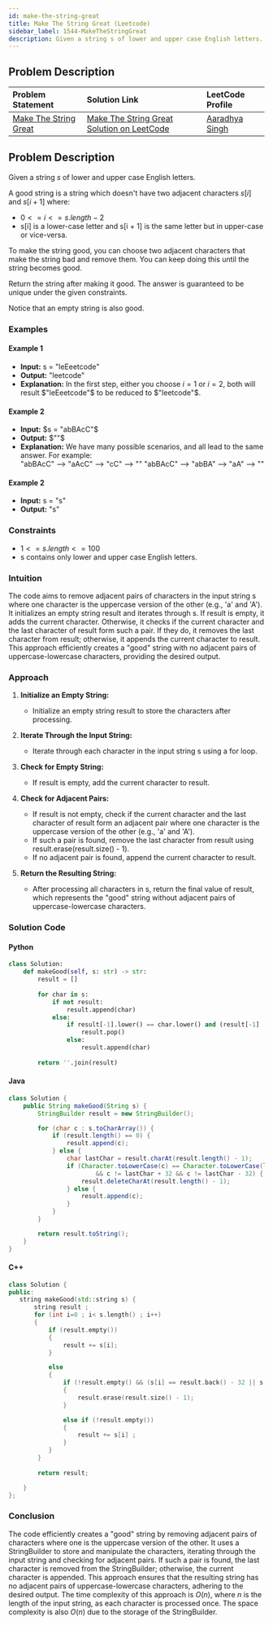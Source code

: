 ```yaml
---
id: make-the-string-great
title: Make The String Great (Leetcode)
sidebar_label: 1544-MakeTheStringGreat
description: Given a string s of lower and upper case English letters.
---
```


## Problem Description

| Problem Statement | Solution Link | LeetCode Profile |
| :---------------- | :------------ | :--------------- |
| [Make The String Great](https://leetcode.com/problems/make-the-string-great/description/) | [Make The String Great Solution on LeetCode](https://leetcode.com/problems/make-the-string-great/solutions) |  [Aaradhya Singh ](https://leetcode.com/u/keira_09/) |


## Problem Description

Given a string $s$ of lower and upper case English letters.

A good string is a string which doesn't have two adjacent characters $s[i]$ and $s[i + 1]$ where:

- $0 <= i <= s.length - 2$
- s[i] is a lower-case letter and s[i + 1] is the same letter but in upper-case or vice-versa.

To make the string good, you can choose two adjacent characters that make the string bad and remove them. You can keep doing this until the string becomes good.

Return the string after making it good. The answer is guaranteed to be unique under the given constraints.

Notice that an empty string is also good.

### Examples

#### Example 1

- **Input:** s = "leEeetcode"
- **Output:** "leetcode"
- **Explanation:** In the first step, either you choose $i = 1$ or $i = 2$, both will result $"leEeetcode"$ to be reduced to $"leetcode"$.


#### Example 2

- **Input:** $s = "abBAcC"$
- **Output:** $""$
- **Explanation:** We have many possible scenarios, and all lead to the same answer. For example:</br>
"abBAcC" --> "aAcC" --> "cC" --> ""
"abBAcC" --> "abBA" --> "aA" --> ""

#### Example 2

- **Input:** s = "s"
- **Output:** "s"


### Constraints


- $1 <= s.length <= 100$
- s contains only lower and upper case English letters.



### Intuition

The code aims to remove adjacent pairs of characters in the input string s where one character is the uppercase version of the other (e.g., 'a' and 'A'). It initializes an empty string result and iterates through s. If result is empty, it adds the current character. Otherwise, it checks if the current character and the last character of result form such a pair. If they do, it removes the last character from result; otherwise, it appends the current character to result. This approach efficiently creates a "good" string with no adjacent pairs of uppercase-lowercase characters, providing the desired output.

### Approach

1. **Initialize an Empty String:**

    - Initialize an empty string result to store the characters after processing.

2. **Iterate Through the Input String:**

    - Iterate through each character in the input string s using a for loop.

3. **Check for Empty String:**

    - If result is empty, add the current character to result.

4. **Check for Adjacent Pairs:**

    - If result is not empty, check if the current character and the last character of result form an adjacent pair where one character is the uppercase version of the other (e.g., 'a' and 'A').
    - If such a pair is found, remove the last character from result using result.erase(result.size() - 1).
    - If no adjacent pair is found, append the current character to result.

5. **Return the Resulting String:**

    - After processing all characters in s, return the final value of result, which represents the "good" string without adjacent pairs of uppercase-lowercase characters.

### Solution Code

#### Python

```py
class Solution:
    def makeGood(self, s: str) -> str:
        result = []
        
        for char in s:
            if not result:
                result.append(char)
            else:
                if result[-1].lower() == char.lower() and (result[-1] != char):
                    result.pop()
                else:
                    result.append(char)
        
        return ''.join(result)
```

#### Java

```java
class Solution {
    public String makeGood(String s) {
        StringBuilder result = new StringBuilder();

        for (char c : s.toCharArray()) {
            if (result.length() == 0) {
                result.append(c);
            } else {
                char lastChar = result.charAt(result.length() - 1);
                if (Character.toLowerCase(c) == Character.toLowerCase(lastChar)
                        && c != lastChar + 32 && c != lastChar - 32) {
                    result.deleteCharAt(result.length() - 1);
                } else {
                    result.append(c);
                }
            }
        }

        return result.toString();
    }
}
```

#### C++

```cpp
class Solution {
public:
   string makeGood(std::string s) {
       string result ;
       for (int i=0 ; i< s.length() ; i++)
       {
           if (result.empty())
           {
               result += s[i];
           }

           else
           {
               if (!result.empty() && (s[i] == result.back() - 32 || s[i] == result.back() + 32))
               {
                   result.erase(result.size() - 1);
               }

               else if (!result.empty())
               {
                   result += s[i] ;
               }
           }
        }
         
        return result;

    }
};
```

### Conclusion

The code efficiently creates a "good" string by removing adjacent pairs of characters where one is the uppercase version of the other. It uses a StringBuilder to store and manipulate the characters, iterating through the input string and checking for adjacent pairs. If such a pair is found, the last character is removed from the StringBuilder; otherwise, the current character is appended. This approach ensures that the resulting string has no adjacent pairs of uppercase-lowercase characters, adhering to the desired output. The time complexity of this approach is $O(n)$, where $n$ is the length of the input string, as each character is processed once. The space complexity is also $O(n)$ due to the storage of the StringBuilder.
